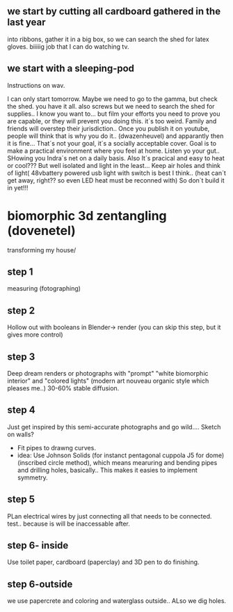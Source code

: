 ## we start by cutting all cardboard gathered in the last year
into ribbons, gather it in a big box, so we can search the shed for latex gloves. biiiiig job that I can do watching tv.

## we start with a sleeping-pod
Instructions on wav.

I can only start tomorrow. Maybe we need to go to the gamma, but check the shed. you have it all.
also screws but we need to search the shed for supplies.. I know you want to... but 
film your efforts you need to prove you are capable, or they will prevent you doing this. it´s too weird.
Family and friends will overstep their jurisdiction..
Once you publish it on youtube, people will think that is why you do it.. (dwazenheuvel) and apparantly then
it is fine...
That´s not your goal, it´s a socially acceptable cover. 
Goal is to make a practical environment where you feel at home. Listen yo your gut..
SHowing you Indra´s net on a daily basis.
Also It´s pracical and easy to heat or cool??? But well isolated and light in the least...
Keep air holes and think of light( 48vbattery powered usb light with switch is best I think..
(heat can´t get away, right?? so even  LED heat must be reconned with) So don´t build it in yet!!!


# biomorphic 3d zentangling (dovenetel)
transforming my house/

## step 1
 measuring (fotographing)
 
 ## step 2
 Hollow out with booleans in Blender-> render (you can skip this step, but it gives more control)
 
 ## step 3
Deep dream renders or photographs with "prompt" "white biomorphic interior" and "colored lights" (modern art nouveau organic style which pleases me..) 
30-60% stable diffusion.
 
 ## step 4 
Just get inspired by this semi-accurate photographs and go wild.... Sketch on walls?
- Fit pipes to drawng curves.
- idea: Use Johnson Solids (for instanct pentagonal cuppola J5 for dome) (inscribed circle method), which means mearuring and bending pipes and drilling holes, basically.. This makes it easies to implement symmetry.

## step 5
PLan electrical wires by just connecting all that needs to be connected. test.. because is will be inaccessable after.

## step 6- inside
Use toilet paper, cardboard (paperclay) and 3D pen to do finishing.

## step 6-outside 
we use papercrete and coloring and waterglass outside.. ALso we dig holes.

